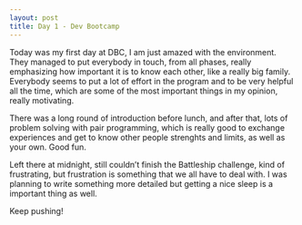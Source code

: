```yaml
---
layout: post
title: Day 1 - Dev Bootcamp
---
```

<p>Today was my first day at DBC, I am just amazed with the environment. They managed to put everybody in touch, from all phases, really emphasizing how important it is to know each other, like a really big family. Everybody seems to put a lot of effort in the program and to be very helpful all the time, which are some of the most important things in my opinion, really motivating.</p>
<p>There was a long round of introduction before lunch, and after that, lots of problem solving with pair programming, which is really good to exchange experiences and get to know other people strenghts and limits, as well as your own. Good fun.</p>
<p>Left there at midnight, still couldn&#8217;t finish the Battleship challenge, kind of frustrating, but frustration is something that we all have to deal with. I was planning to write something more detailed but getting a nice sleep is a important thing as well.</p>
<p>Keep pushing!</p>
